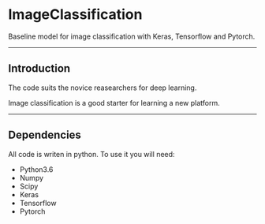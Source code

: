 # ImageClassification

Baseline model for image classification with Keras, Tensorflow and Pytorch.

-------
## Introduction

The code suits the novice reasearchers for deep learning. 

Image classification is a good starter for learning a new platform.

---
## Dependencies

All code is writen in python. To use it you will need:

* Python3.6
* Numpy
* Scipy
* Keras
* Tensorflow
* Pytorch
